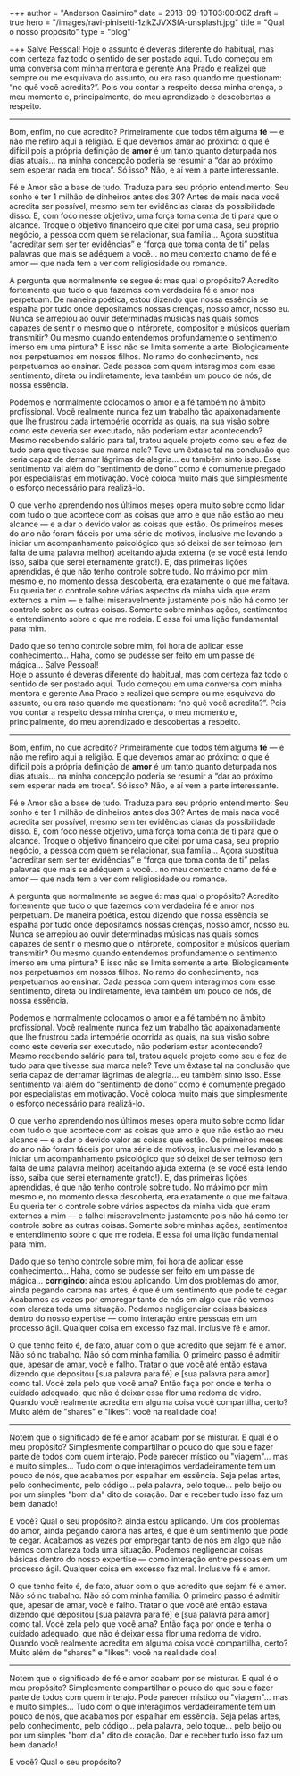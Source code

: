+++
author = "Anderson Casimiro"
date = 2018-09-10T03:00:00Z
draft = true
hero = "/images/ravi-pinisetti-1zikZJVXSfA-unsplash.jpg"
title = "Qual o nosso propósito"
type = "blog"

+++
Salve Pessoal! Hoje o assunto é deveras diferente do habitual, mas com certeza faz todo o sentido de ser postado aqui. Tudo começou em uma conversa com minha mentora e gerente Ana Prado e realizei que sempre ou me esquivava do assunto, ou era raso quando me questionam: “no quê você acredita?”. Pois vou contar a respeito dessa minha crença, o meu momento e, principalmente, do meu aprendizado e descobertas a respeito.

***

Bom, enfim, no que acredito? Primeiramente que todos têm alguma **fé** — e não me refiro aqui a religião. E que devemos amar ao próximo: o que é difícil pois a própria definição de **amor** é um tanto quanto deturpada nos dias atuais… na minha concepção poderia se resumir a “dar ao próximo sem esperar nada em troca”. Só isso? Não, e aí vem a parte interessante.

Fé e Amor são a base de tudo. Traduza para seu próprio entendimento: Seu sonho é ter 1 milhão de dinheiros antes dos 30? Antes de mais nada você acredita ser possível, mesmo sem ter evidências claras da possibilidade disso. E, com foco nesse objetivo, uma força toma conta de ti para que o alcance. Troque o objetivo financeiro que citei por uma casa, seu próprio negócio, a pessoa com quem se relacionar, sua família… Agora substitua “acreditar sem ser ter evidências” e “força que toma conta de ti” pelas palavras que mais se adéquem a você… no meu contexto chamo de fé e amor — que nada tem a ver com religiosidade ou romance.

A pergunta que normalmente se segue é: mas qual o propósito? Acredito fortemente que tudo o que fazemos com verdadeira fé e amor nos perpetuam. De maneira poética, estou dizendo que nossa essência se espalha por tudo onde depositamos nossas crenças, nosso amor, nosso eu. Nunca se arrepiou ao ouvir determinadas músicas nas quais somos capazes de sentir o mesmo que o intérprete, compositor e músicos queriam transmitir? Ou mesmo quando entendemos profundamente o sentimento imerso em uma pintura? E isso não se limita somente a arte. Biologicamente nos perpetuamos em nossos filhos. No ramo do conhecimento, nos perpetuamos ao ensinar. Cada pessoa com quem interagimos com esse sentimento, direta ou indiretamente, leva também um pouco de nós, de nossa essência.

Podemos e normalmente colocamos o amor e a fé também no âmbito profissional. Você realmente nunca fez um trabalho tão apaixonadamente que lhe frustrou cada intempérie ocorrida as quais, na sua visão sobre como este deveria ser executado, não poderiam estar acontecendo? Mesmo recebendo salário para tal, tratou aquele projeto como seu e fez de tudo para que tivesse sua marca nele? Teve um êxtase tal na conclusão que seria capaz de derramar lágrimas de alegria… eu também sinto isso. Esse sentimento vai além do “sentimento de dono” como é comumente pregado por especialistas em motivação. Você coloca muito mais que simplesmente o esforço necessário para realizá-lo.

O que venho aprendendo nos últimos meses opera muito sobre como lidar com tudo o que acontece com as coisas que amo e que não estão ao meu alcance — e a dar o devido valor as coisas que estão. Os primeiros meses do ano não foram fáceis por uma série de motivos, inclusive me levando a iniciar um acompanhamento psicológico que só deixei de ser teimoso (em falta de uma palavra melhor) aceitando ajuda externa (e se você está lendo isso, saiba que serei eternamente grato!). E, das primeiras lições aprendidas, é que não tenho controle sobre tudo. No máximo por mim mesmo e, no momento dessa descoberta, era exatamente o que me faltava. Eu queria ter o controle sobre vários aspectos da minha vida que eram externos a mim — e falhei miseravelmente justamente pois não há como ter controle sobre as outras coisas. Somente sobre minhas ações, sentimentos e entendimento sobre o que me rodeia. E essa foi uma lição fundamental para mim.

Dado que só tenho controle sobre mim, foi hora de aplicar esse conhecimento… Haha, como se pudesse ser feito em um passe de mágica… Salve Pessoal!  
Hoje o assunto é deveras diferente do habitual, mas com certeza faz todo o sentido de ser postado aqui. Tudo começou em uma conversa com minha mentora e gerente Ana Prado e realizei que sempre ou me esquivava do assunto, ou era raso quando me questionam: “no quê você acredita?”. Pois vou contar a respeito dessa minha crença, o meu momento e, principalmente, do meu aprendizado e descobertas a respeito.

***

Bom, enfim, no que acredito? Primeiramente que todos têm alguma **fé** — e não me refiro aqui a religião. E que devemos amar ao próximo: o que é difícil pois a própria definição de **amor** é um tanto quanto deturpada nos dias atuais… na minha concepção poderia se resumir a “dar ao próximo sem esperar nada em troca”. Só isso? Não, e aí vem a parte interessante.

Fé e Amor são a base de tudo. Traduza para seu próprio entendimento: Seu sonho é ter 1 milhão de dinheiros antes dos 30? Antes de mais nada você acredita ser possível, mesmo sem ter evidências claras da possibilidade disso. E, com foco nesse objetivo, uma força toma conta de ti para que o alcance. Troque o objetivo financeiro que citei por uma casa, seu próprio negócio, a pessoa com quem se relacionar, sua família… Agora substitua “acreditar sem ser ter evidências” e “força que toma conta de ti” pelas palavras que mais se adéquem a você… no meu contexto chamo de fé e amor — que nada tem a ver com religiosidade ou romance.

A pergunta que normalmente se segue é: mas qual o propósito? Acredito fortemente que tudo o que fazemos com verdadeira fé e amor nos perpetuam. De maneira poética, estou dizendo que nossa essência se espalha por tudo onde depositamos nossas crenças, nosso amor, nosso eu. Nunca se arrepiou ao ouvir determinadas músicas nas quais somos capazes de sentir o mesmo que o intérprete, compositor e músicos queriam transmitir? Ou mesmo quando entendemos profundamente o sentimento imerso em uma pintura? E isso não se limita somente a arte. Biologicamente nos perpetuamos em nossos filhos. No ramo do conhecimento, nos perpetuamos ao ensinar. Cada pessoa com quem interagimos com esse sentimento, direta ou indiretamente, leva também um pouco de nós, de nossa essência.

Podemos e normalmente colocamos o amor e a fé também no âmbito profissional. Você realmente nunca fez um trabalho tão apaixonadamente que lhe frustrou cada intempérie ocorrida as quais, na sua visão sobre como este deveria ser executado, não poderiam estar acontecendo? Mesmo recebendo salário para tal, tratou aquele projeto como seu e fez de tudo para que tivesse sua marca nele? Teve um êxtase tal na conclusão que seria capaz de derramar lágrimas de alegria… eu também sinto isso. Esse sentimento vai além do “sentimento de dono” como é comumente pregado por especialistas em motivação. Você coloca muito mais que simplesmente o esforço necessário para realizá-lo.

O que venho aprendendo nos últimos meses opera muito sobre como lidar com tudo o que acontece com as coisas que amo e que não estão ao meu alcance — e a dar o devido valor as coisas que estão. Os primeiros meses do ano não foram fáceis por uma série de motivos, inclusive me levando a iniciar um acompanhamento psicológico que só deixei de ser teimoso (em falta de uma palavra melhor) aceitando ajuda externa (e se você está lendo isso, saiba que serei eternamente grato!). E, das primeiras lições aprendidas, é que não tenho controle sobre tudo. No máximo por mim mesmo e, no momento dessa descoberta, era exatamente o que me faltava. Eu queria ter o controle sobre vários aspectos da minha vida que eram externos a mim — e falhei miseravelmente justamente pois não há como ter controle sobre as outras coisas. Somente sobre minhas ações, sentimentos e entendimento sobre o que me rodeia. E essa foi uma lição fundamental para mim.

Dado que só tenho controle sobre mim, foi hora de aplicar esse conhecimento… Haha, como se pudesse ser feito em um passe de mágica… **corrigindo**: ainda estou aplicando. Um dos problemas do amor, ainda pegando carona nas artes, é que é um sentimento que pode te cegar. Acabamos as vezes por empregar tanto de nós em algo que não vemos com clareza toda uma situação. Podemos negligenciar coisas básicas dentro do nosso expertise — como interação entre pessoas em um processo ágil. Qualquer coisa em excesso faz mal. Inclusive fé e amor.

O que tenho feito é, de fato, atuar com o que acredito que sejam fé e amor. Não só no trabalho. Não só com minha família. O primeiro passo é admitir que, apesar de amar, você é falho. Tratar o que você até então estava dizendo que depositou \[sua palavra para fé\] e \[sua palavra para amor\] como tal. Você zela pelo que você ama? Então faça por onde e tenha o cuidado adequado, que não é deixar essa flor uma redoma de vidro. Quando você realmente acredita em alguma coisa você compartilha, certo? Muito além de "shares" e "likes": você na realidade doa!

***

Notem que o significado de fé e amor acabam por se misturar. E qual é o meu propósito? Simplesmente compartilhar o pouco do que sou e fazer parte de todos com quem interajo. Pode parecer místico ou "viagem"… mas é muito simples… Tudo com o que interagimos verdadeiramente tem um pouco de nós, que acabamos por espalhar em essência. Seja pelas artes, pelo conhecimento, pelo código… pela palavra, pelo toque… pelo beijo ou por um simples "bom dia" dito de coração. Dar e receber tudo isso faz um bem danado!

E você? Qual o seu propósito?: ainda estou aplicando. Um dos problemas do amor, ainda pegando carona nas artes, é que é um sentimento que pode te cegar. Acabamos as vezes por empregar tanto de nós em algo que não vemos com clareza toda uma situação. Podemos negligenciar coisas básicas dentro do nosso expertise — como interação entre pessoas em um processo ágil. Qualquer coisa em excesso faz mal. Inclusive fé e amor.

O que tenho feito é, de fato, atuar com o que acredito que sejam fé e amor. Não só no trabalho. Não só com minha família. O primeiro passo é admitir que, apesar de amar, você é falho. Tratar o que você até então estava dizendo que depositou \[sua palavra para fé\] e \[sua palavra para amor\] como tal. Você zela pelo que você ama? Então faça por onde e tenha o cuidado adequado, que não é deixar essa flor uma redoma de vidro. Quando você realmente acredita em alguma coisa você compartilha, certo? Muito além de "shares" e "likes": você na realidade doa!

***

Notem que o significado de fé e amor acabam por se misturar. E qual é o meu propósito? Simplesmente compartilhar o pouco do que sou e fazer parte de todos com quem interajo. Pode parecer místico ou "viagem"… mas é muito simples… Tudo com o que interagimos verdadeiramente tem um pouco de nós, que acabamos por espalhar em essência. Seja pelas artes, pelo conhecimento, pelo código… pela palavra, pelo toque… pelo beijo ou por um simples "bom dia" dito de coração. Dar e receber tudo isso faz um bem danado!

E você? Qual o seu propósito?